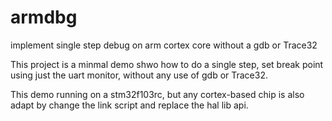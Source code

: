 # armdbg

implement single step debug on arm cortex core without a gdb or Trace32

This project is a minmal demo shwo how to do a single step, set break point using just the uart monitor, without any use of gdb or Trace32.

This demo running on a stm32f103rc, but any cortex-based chip is also adapt by change the link script and replace the hal lib api.
